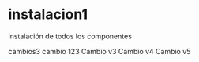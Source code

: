 # instalacion1
instalación de todos los componentes 

cambios3
cambio 
123 
Cambio v3
Cambio v4
Cambio v5
